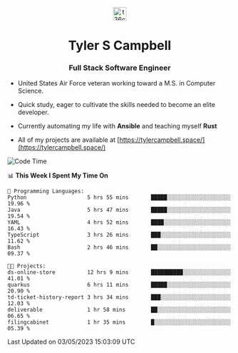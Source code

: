 <p align="center">
<a href="https://www.linkedin.com/in/t36campbell" target="blank"><img align="center" src="https://ik.imagekit.io/t36campbell/Portfolio/linkedin.png.original_m8bbGgPh6.png" alt="t36campbell" height="30" width="30" /></a>
</p>
<h1 align="center">Tyler S Campbell</h1>
<h3 align="center">Full Stack Software Engineer</h3>

* United States Air Force veteran working toward a M.S. in Computer Science.

* Quick study, eager to cultivate the skills needed to become an elite developer.

* Currently automating my life with **Ansible** and teaching myself **Rust**

* All of my projects are available at [https://tylercampbell.space/](https://tylercampbell.space/)

<!--START_SECTION:waka-->
![Code Time](http://img.shields.io/badge/Code%20Time-2%2C454%20hrs%2016%20mins-blue)

📊 **This Week I Spent My Time On** 

```text
💬 Programming Languages: 
Python                   5 hrs 55 mins       █████░░░░░░░░░░░░░░░░░░░░   19.96 % 
Java                     5 hrs 47 mins       █████░░░░░░░░░░░░░░░░░░░░   19.54 % 
YAML                     4 hrs 52 mins       ████░░░░░░░░░░░░░░░░░░░░░   16.43 % 
TypeScript               3 hrs 26 mins       ███░░░░░░░░░░░░░░░░░░░░░░   11.62 % 
Bash                     2 hrs 46 mins       ██░░░░░░░░░░░░░░░░░░░░░░░   09.37 % 

🐱‍💻 Projects: 
ds-online-store          12 hrs 9 mins       ██████████░░░░░░░░░░░░░░░   41.01 % 
quarkus                  6 hrs 11 mins       █████░░░░░░░░░░░░░░░░░░░░   20.90 % 
td-ticket-history-report 3 hrs 34 mins       ███░░░░░░░░░░░░░░░░░░░░░░   12.03 % 
deliverable              1 hr 58 mins        ██░░░░░░░░░░░░░░░░░░░░░░░   06.65 % 
filingcabinet            1 hr 35 mins        █░░░░░░░░░░░░░░░░░░░░░░░░   05.39 % 
```


 Last Updated on 03/05/2023 15:03:09 UTC
<!--END_SECTION:waka-->
